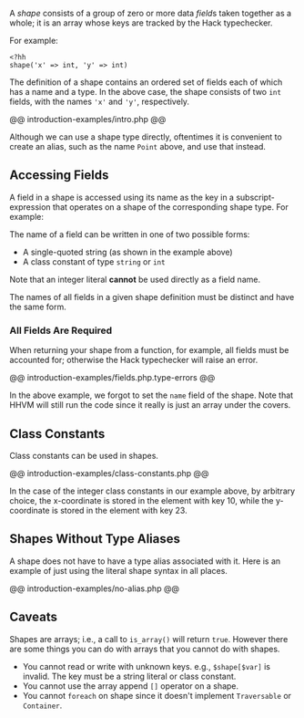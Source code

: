 A *shape* consists of a group of zero or more data *field*s taken together as a whole; it is an array whose keys are tracked by the Hack typechecker. 

For example:

```
<?hh
shape('x' => int, 'y' => int)
```

The definition of a shape contains an ordered set of fields each of which has a name and a type. In the above case, the shape consists of two `int` fields, with the names `'x'` and `'y'`, respectively.

@@ introduction-examples/intro.php @@

Although we can use a shape type directly, oftentimes it is convenient to create an alias, such as the name `Point` above, and use that instead.

## Accessing Fields

A field in a shape is accessed using its name as the key in a subscript-expression that operates on a shape of the corresponding shape type. For example:

The name of a field can be written in one of two possible forms:

  * A single-quoted string (as shown in the example above)
  * A class constant of type `string` or `int` 

Note that an integer literal **cannot** be used directly as a field name.

The names of all fields in a given shape definition must be distinct and have the same form.

### All Fields Are Required

When returning your shape from a function, for example, all fields must be accounted for; otherwise the Hack typechecker will raise an error.

@@ introduction-examples/fields.php.type-errors @@

In the above example, we forgot to set the `name` field of the shape. Note that HHVM will still run the code since it really is just an array under the covers.

## Class Constants

Class constants can be used in shapes. 

@@ introduction-examples/class-constants.php @@

In the case of the integer class constants in our example above, by arbitrary choice, the x-coordinate is stored in the element with key 10, while the y-coordinate is stored in the element with key 23.

## Shapes Without Type Aliases

A shape does not have to have a type alias associated with it. Here is an example of just using the literal shape syntax in all places.

@@ introduction-examples/no-alias.php @@

## Caveats

Shapes are arrays; i.e., a call to `is_array()` will return `true`. However there are some things you can do with arrays that you cannot do with shapes.

* You cannot read or write with unknown keys. e.g., `$shape[$var]` is invalid. The key must be a string literal or class constant.
* You cannot use the array append `[]` operator on a shape.
* You cannot `foreach` on shape since it doesn't implement `Traversable` or `Container`.  
